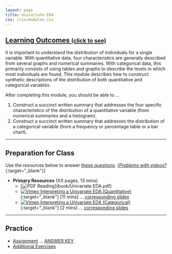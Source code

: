 ```yaml
---
layout: page
title: Univariate EDA
css: /css/modules.css
---
```


<div class="panel-group-ILOs">
  <div class="panel panel-default">
    <div class="panel-heading">
      <h2 class="panel-title">
        <a data-toggle="collapse" href="#ILOs">Learning Outcomes <small>(click to see)</small></a>
      </h2>
    </div>
    <div id="ILOs" class="panel-collapse collapse">
      <div class="panel-body">
It is important to understand the distribution of individuals for a single variable. With quantitative data, four characteristics are generally described from several graphs and numerical summaries. With categorical data, this primarily consists of using tables and graphs to describe the levels in which most individuals are found. This module describes how to construct synthetic descriptions of the distribution of both quantitative and categorical variables.

<p>After completing this module, you should be able to ...</p>

<ol>
  <li>Construct a succinct written summary that addresses the four specific characteristics of the distribution of a quantitative variable (from numerical summaries and a histogram).</li>
  <li>Construct a succinct written summary that addresses the distribution of a categorical variable (from a frequency or percentage table or a bar chart).</li>
</ol>
      </div>
    </div>
  </div>
</div>

----

## Preparation for Class

Use the resources below to answer [these questions](Prep/UnivEDA). [[*Problems with videos?*](../resources/FAQ/FAQs/videos){:target="_blank"}]

* **Primary Resources** (XX pages, 13 mins)
  * [![PDF](../img/pdf.png) Reading](book/Univariate EDA.pdf)
  * [![Vimeo](../img/dhovid.png) Interpreting a Univariate EDA (Quantitative)](https://vimeo.com/user45324800/ueda-quantsum){:target="_blank"} [11 mins] ... [corresponding slides](PPT/UEDAQuant_PPT.pptx)
  * [![Vimeo](../img/dhovid.png) Interpreting a Univariate EDA (Categorical)](https://vimeo.com/user45324800/ueda-catsum){:target="_blank"} [2 mins] ... [corresponding slides](PPT/UEDACat_PPT.pptx)

----

## Practice

* [Assignment](CE/UnivEDA_CE1) ... [ANSWER KEY](CE/KEY_UnivEDA_CE)
* [Additional Exercises](CE/UnivEDA_CE2)

<!---
&nbsp;

----

## Archived Materials

* [Old Lecture Slides](PPT/UEDAQuant_PPT_old.pptx)

--->
